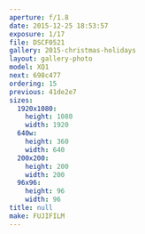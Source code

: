 ```yaml
---
aperture: f/1.8
date: 2015-12-25 18:53:57
exposure: 1/17
file: DSCF0521
gallery: 2015-christmas-holidays
layout: gallery-photo
model: XQ1
next: 698c477
ordering: 15
previous: 41de2e7
sizes:
  1920x1080:
    height: 1080
    width: 1920
  640w:
    height: 360
    width: 640
  200x200:
    height: 200
    width: 200
  96x96:
    height: 96
    width: 96
title: null
make: FUJIFILM
---
```

